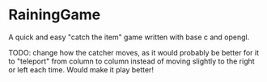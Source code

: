 # RainingGame
A quick and easy "catch the item" game written with base c and opengl.

TODO: change how the catcher moves, as it would probably be better for it to "teleport" from column to column instead of moving slightly to the right or left each time.  Would make it play better!
